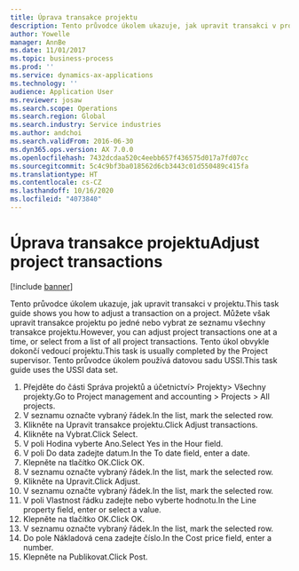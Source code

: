 ```yaml
---
title: Úprava transakce projektu
description: Tento průvodce úkolem ukazuje, jak upravit transakci v projektu.
author: Yowelle
manager: AnnBe
ms.date: 11/01/2017
ms.topic: business-process
ms.prod: ''
ms.service: dynamics-ax-applications
ms.technology: ''
audience: Application User
ms.reviewer: josaw
ms.search.scope: Operations
ms.search.region: Global
ms.search.industry: Service industries
ms.author: andchoi
ms.search.validFrom: 2016-06-30
ms.dyn365.ops.version: AX 7.0.0
ms.openlocfilehash: 7432dcdaa520c4eebb657f436575d017a7fd07cc
ms.sourcegitcommit: 5c4c9bf3ba018562d6cb3443c01d550489c415fa
ms.translationtype: HT
ms.contentlocale: cs-CZ
ms.lasthandoff: 10/16/2020
ms.locfileid: "4073840"
---
```

# <a name="adjust-project-transactions"></a><span data-ttu-id="f7d11-103">Úprava transakce projektu</span><span class="sxs-lookup"><span data-stu-id="f7d11-103">Adjust project transactions</span></span>

[!include [banner](../../includes/banner.md)]

<span data-ttu-id="f7d11-104">Tento průvodce úkolem ukazuje, jak upravit transakci v projektu.</span><span class="sxs-lookup"><span data-stu-id="f7d11-104">This task guide shows you how to adjust a transaction on a project.</span></span> <span data-ttu-id="f7d11-105">Můžete však upravit transakce projektu po jedné nebo vybrat ze seznamu všechny transakce projektu.</span><span class="sxs-lookup"><span data-stu-id="f7d11-105">However, you can adjust project transactions one at a time, or select from a list of all project transactions.</span></span> <span data-ttu-id="f7d11-106">Tento úkol obvykle dokončí vedoucí projektu.</span><span class="sxs-lookup"><span data-stu-id="f7d11-106">This task is usually completed by the Project supervisor.</span></span> <span data-ttu-id="f7d11-107">Tento průvodce úkolem používá datovou sadu USSI.</span><span class="sxs-lookup"><span data-stu-id="f7d11-107">This task guide uses the USSI data set.</span></span>

1. <span data-ttu-id="f7d11-108">Přejděte do části Správa projektů a účetnictví> Projekty> Všechny projekty.</span><span class="sxs-lookup"><span data-stu-id="f7d11-108">Go to Project management and accounting > Projects > All projects.</span></span> 
2. <span data-ttu-id="f7d11-109">V seznamu označte vybraný řádek.</span><span class="sxs-lookup"><span data-stu-id="f7d11-109">In the list, mark the selected row.</span></span> 
3. <span data-ttu-id="f7d11-110">Klikněte na Upravit transakce projektu.</span><span class="sxs-lookup"><span data-stu-id="f7d11-110">Click Adjust transactions.</span></span> 
4. <span data-ttu-id="f7d11-111">Klikněte na Vybrat.</span><span class="sxs-lookup"><span data-stu-id="f7d11-111">Click Select.</span></span> 
5. <span data-ttu-id="f7d11-112">V poli Hodina vyberte Ano.</span><span class="sxs-lookup"><span data-stu-id="f7d11-112">Select Yes in the Hour field.</span></span> 
6. <span data-ttu-id="f7d11-113">V poli Do data zadejte datum.</span><span class="sxs-lookup"><span data-stu-id="f7d11-113">In the To date field, enter a date.</span></span> 
7. <span data-ttu-id="f7d11-114">Klepněte na tlačítko OK.</span><span class="sxs-lookup"><span data-stu-id="f7d11-114">Click OK.</span></span> 
8. <span data-ttu-id="f7d11-115">V seznamu označte vybraný řádek.</span><span class="sxs-lookup"><span data-stu-id="f7d11-115">In the list, mark the selected row.</span></span> 
9. <span data-ttu-id="f7d11-116">Klikněte na Upravit.</span><span class="sxs-lookup"><span data-stu-id="f7d11-116">Click Adjust.</span></span> 
10. <span data-ttu-id="f7d11-117">V seznamu označte vybraný řádek.</span><span class="sxs-lookup"><span data-stu-id="f7d11-117">In the list, mark the selected row.</span></span> 
11. <span data-ttu-id="f7d11-118">V poli Vlastnost řádku zadejte nebo vyberte hodnotu.</span><span class="sxs-lookup"><span data-stu-id="f7d11-118">In the Line property field, enter or select a value.</span></span> 
12. <span data-ttu-id="f7d11-119">Klepněte na tlačítko OK.</span><span class="sxs-lookup"><span data-stu-id="f7d11-119">Click OK.</span></span> 
13. <span data-ttu-id="f7d11-120">V seznamu označte vybraný řádek.</span><span class="sxs-lookup"><span data-stu-id="f7d11-120">In the list, mark the selected row.</span></span> 
14. <span data-ttu-id="f7d11-121">Do pole Nákladová cena zadejte číslo.</span><span class="sxs-lookup"><span data-stu-id="f7d11-121">In the Cost price field, enter a number.</span></span> 
15. <span data-ttu-id="f7d11-122">Klepněte na Publikovat.</span><span class="sxs-lookup"><span data-stu-id="f7d11-122">Click Post.</span></span> 

